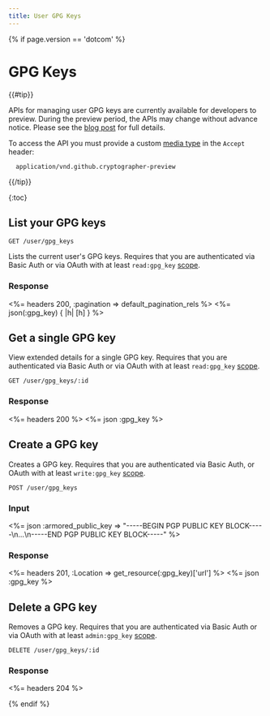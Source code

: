 ```yaml
---
title: User GPG Keys
---
```


{% if page.version == 'dotcom' %}

# GPG Keys

{{#tip}}

  <a name="preview-period"></a>

  APIs for managing user GPG keys are currently available for developers to preview.
  During the preview period, the APIs may change without advance notice.
  Please see the [blog post](/changes/2016-04-04-git-signing-api-preview) for full details.

  To access the API you must provide a custom [media type](/v3/media) in the `Accept` header:

      application/vnd.github.cryptographer-preview

{{/tip}}

{:toc}

## List your GPG keys

    GET /user/gpg_keys

Lists the current user's GPG keys. Requires that you are authenticated via
Basic Auth or via OAuth with at least `read:gpg_key`
[scope](/v3/oauth/#scopes).

### Response

<%= headers 200, :pagination => default_pagination_rels %>
<%= json(:gpg_key) { |h| [h] } %>

## Get a single GPG key

View extended details for a single GPG key. Requires that you are
authenticated via Basic Auth or via OAuth with at least `read:gpg_key`
[scope](/v3/oauth/#scopes).

    GET /user/gpg_keys/:id

### Response

<%= headers 200 %>
<%= json :gpg_key %>

## Create a GPG key

Creates a GPG key. Requires that you are authenticated via Basic Auth,
or OAuth with at least `write:gpg_key` [scope](/v3/oauth/#scopes).

    POST /user/gpg_keys

### Input

<%= json :armored_public_key => "-----BEGIN PGP PUBLIC KEY BLOCK-----\n...\n-----END PGP PUBLIC KEY BLOCK-----" %>

### Response

<%= headers 201, :Location => get_resource(:gpg_key)['url'] %>
<%= json :gpg_key %>

## Delete a GPG key

Removes a GPG key. Requires that you are authenticated via Basic Auth
or via OAuth with at least `admin:gpg_key` [scope](/v3/oauth/#scopes).

    DELETE /user/gpg_keys/:id

### Response

<%= headers 204 %>

{% endif %}
